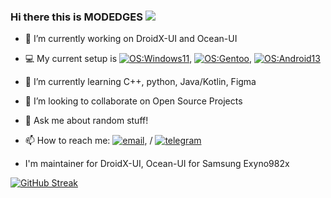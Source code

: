 ### Hi there this is MODEDGES [![](https://visitcount.itsvg.in/api?id=MODEDGES24&label=Profile%20Views&color=1&icon=8&pretty=false)](https://visitcount.itsvg.in)

- 🔭 I’m currently working on DroidX-UI and Ocean-UI
- 💻 My current setup is
  [![OS:Windows11](https://img.shields.io/badge/OS-Windows11-blue?style=flat-square&logo=microsoft)](https://www.microsoft.com),
  [![OS:Gentoo](https://img.shields.io/badge/OS-Ubuntu-orange?style=flat-square&logo=Ubuntu)](), 
  [![OS:Android13](https://img.shields.io/badge/OS-Android13-blue?style=flat-square&logo=android)](https://www.android.com/)
  

- 🌱 I’m currently learning C++, python, Java/Kotlin, Figma
- 👯 I’m looking to collaborate on Open Source Projects
- 💬 Ask me about random stuff!
- 📫 How to reach me: [![email](https://img.shields.io/badge/Email-ofwargane30@gmail.com-red?style=flat-square&logo=gmail)](ofwargane30@gmail.com), / [![telegram](https://img.shields.io/badge/Telegram-Modedges2024-blue?style=flat-square&logo=telegram)](https://t.me/Modedges2024)

- I'm maintainer for DroidX-UI, Ocean-UI for Samsung Exyno982x 
  
[![GitHub Streak](https://streak-stats.demolab.com?user=MODEDGES24&theme=codestackr)](https://git.io/streak-stats)
<!---
- if you enjoy my work, feel free to sponsor me via 
<noscript><a href="https://liberapay.com/../donate"><img src="https://liberapay.com/assets/widgets/donate.svg"></a></noscript> or 
[![paypal](https://www.paypalobjects.com/en_US/i/btn/btn_donateCC_LG.gif)](https://www.paypal.com/)
<div align="center">
<img alt="Liberapay receiving" src="https://img.shields.io/liberapay/receives/..">
<img alt="Liberapay goal progress" src="https://img.shields.io/liberapay/goal/..">
--->
<div/>
